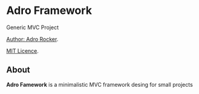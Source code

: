 # Adro Framework

Generic MVC Project


[Author: Adro Rocker](https://github.com/adrorocker).

[MIT Licence](https://github.com/adrorocker/adrofw/blob/master/LICENSE.md).

## About

**Adro Famework** is a minimalistic MVC framework desing for small projects